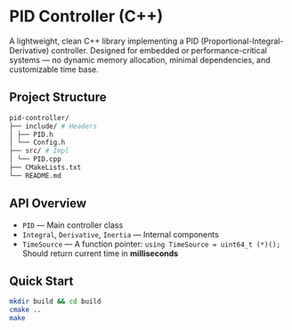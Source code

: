 # PID Controller (C++)

A lightweight, clean C++ library implementing a PID (Proportional-Integral-Derivative) controller. Designed for embedded or performance-critical systems — no dynamic memory allocation, minimal dependencies, and customizable time base.

## Project Structure

```bash
pid-controller/
├── include/ # Headers
│ ├── PID.h
│ └── Config.h
├── src/ # Impl
│ └── PID.cpp
├── CMakeLists.txt
└── README.md
```

## API Overview

- `PID` — Main controller class
- `Integral`, `Derivative`, `Inertia` — Internal components
- `TimeSource` — A function pointer: `using TimeSource = uint64_t (*)();`  
  Should return current time in **milliseconds**

## Quick Start

```bash
mkdir build && cd build
cmake ..
make
